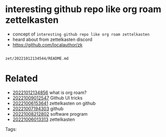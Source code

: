 # interesting github repo like org roam zettelkasten

- concept of `interesting github repo like org roam zettelkasten`
- heard about from zettelkasten discord
- https://github.com/localauthor/zk

```
```

` zet/20221012134544/README.md `

# Related

- [20221012134856](/zet/20221012134856/README.md) what is org roam?
- [20221009012547](/zet/20221009012547/README.md) Github UI tricks
- [20221006153641](/zet/20221006153641/README.md) zettelkasten on github
- [20221007194303](/zet/20221007194303/README.md) github
- [20221008212802](/zet/20221008212802/README.md) software program
- [20221006013313](/zet/20221006013313/README.md) zettelkasten

Tags:

    
